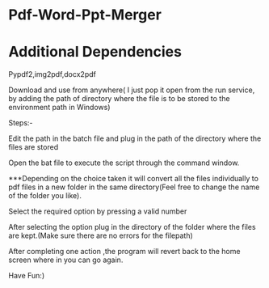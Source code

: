 # Pdf-Word-Ppt-Merger

# Additional Dependencies
Pypdf2,img2pdf,docx2pdf

Download and use from anywhere( I just pop it open from the run service, by adding the path of directory where the file is to be stored to the environment path in Windows)

Steps:-

Edit the path in the batch file and plug in the path of the directory where the files are stored

Open the bat file to execute the script through the command window.

***Depending on the choice taken it will convert all the files individually to pdf files in a new folder in the same directory(Feel free to change the name of the folder you like).

Select the required option by pressing a valid number

After selecting the option plug in the directory of the folder where the files are kept.(Make sure there are no errors for the filepath)

After completing one action ,the program will revert back to the home screen where in you can go again.

Have Fun:)
